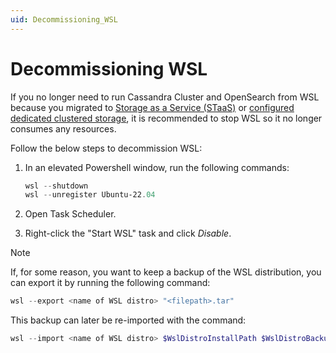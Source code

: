 ```yaml
---
uid: Decommissioning_WSL
---
```


# Decommissioning WSL

If you no longer need to run Cassandra Cluster and OpenSearch from WSL because you migrated to [Storage as a Service (STaaS)](xref:STaaS) or [configured dedicated clustered storage](xref:Configuring_dedicated_clustered_storage), it is recommended to stop WSL so it no longer consumes any resources.

Follow the below steps to decommission WSL:

1. In an elevated Powershell window, run the following commands:

    ```powershell
    wsl --shutdown
    wsl --unregister Ubuntu-22.04
     ```

1. Open Task Scheduler.
1. Right-click the "Start WSL" task and click *Disable*.

> [!NOTE]
> If, for some reason, you want to keep a backup of the WSL distribution, you can export it by running the following command:
>
> ```powershell
> wsl --export <name of WSL distro> "<filepath>.tar"
> ```
>
> This backup can later be re-imported with the command:
>
> ```powershell
> wsl --import <name of WSL distro> $WslDistroInstallPath $WslDistroBackupFilePath
> ```
